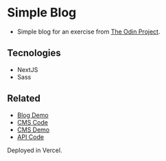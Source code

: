 # Simple Blog 

- Simple blog for an exercise from [The Odin Project](https://www.theodinproject.com/).

## Tecnologies

- NextJS
- Sass

## Related

- [Blog Demo]()
- [CMS Code](https://github.com/joan-kii/blog-cms) 
- [CMS Demo]()
- [API Code](https://github.com/joan-kii/blog-api)

Deployed in Vercel.
